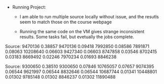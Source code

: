 * Running Project: 
	- I am able to run multiple source locally without issue, and the resutls seem to match those on the course webpage

	- Running the same code on the VM gives strange inconsistent results.  Some tasks fail, but evetually the jobs complete.





Source: 9470136
0.38857 9470136
0.09418 7992850
0.08586 7891871
0.08063 10208640
0.06603 9427340
0.06603 8747858
0.03546 8702415
0.03183 8669492
0.02246 7970234
0.01693 8846238

Source: 9300650
0.38510 9300650
0.07846 10765057
0.07657 9074395
0.06544 9621997
0.06544 8832646
0.06544 10687744
0.01341 10448801
0.01302 9785148
0.01302 8846237
0.01302 11890488